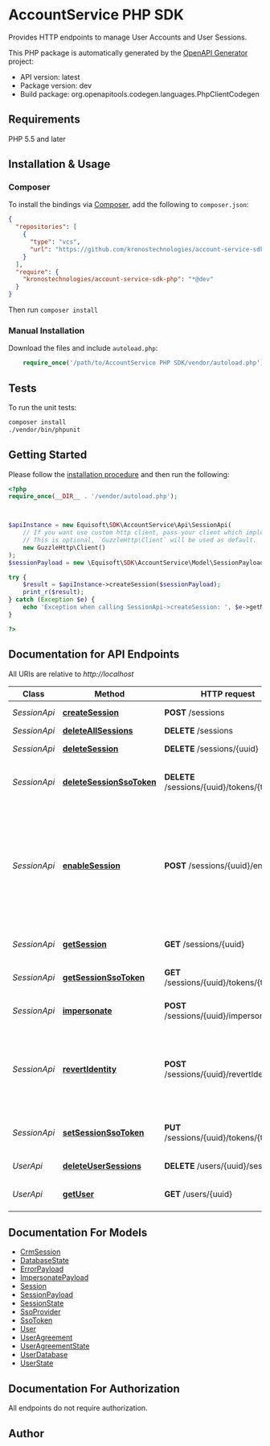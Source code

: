 # AccountService PHP SDK

Provides HTTP endpoints to manage User Accounts and User Sessions.

This PHP package is automatically generated by the [OpenAPI Generator](https://openapi-generator.tech) project:

- API version: latest
- Package version: dev
- Build package: org.openapitools.codegen.languages.PhpClientCodegen

## Requirements

PHP 5.5 and later

## Installation & Usage

### Composer

To install the bindings via [Composer](http://getcomposer.org/), add the following to `composer.json`:

```json
{
  "repositories": [
    {
      "type": "vcs",
      "url": "https://github.com/kronostechnologies/account-service-sdk-php.git"
    }
  ],
  "require": {
    "kronostechnologies/account-service-sdk-php": "*@dev"
  }
}
```

Then run `composer install`

### Manual Installation

Download the files and include `autoload.php`:

```php
    require_once('/path/to/AccountService PHP SDK/vendor/autoload.php');
```

## Tests

To run the unit tests:

```bash
composer install
./vendor/bin/phpunit
```

## Getting Started

Please follow the [installation procedure](#installation--usage) and then run the following:

```php
<?php
require_once(__DIR__ . '/vendor/autoload.php');



$apiInstance = new Equisoft\SDK\AccountService\Api\SessionApi(
    // If you want use custom http client, pass your client which implements `GuzzleHttp\ClientInterface`.
    // This is optional, `GuzzleHttp\Client` will be used as default.
    new GuzzleHttp\Client()
);
$sessionPayload = new \Equisoft\SDK\AccountService\Model\SessionPayload(); // \Equisoft\SDK\AccountService\Model\SessionPayload | 

try {
    $result = $apiInstance->createSession($sessionPayload);
    print_r($result);
} catch (Exception $e) {
    echo 'Exception when calling SessionApi->createSession: ', $e->getMessage(), PHP_EOL;
}

?>
```

## Documentation for API Endpoints

All URIs are relative to *http://localhost*

Class | Method | HTTP request | Description
------------ | ------------- | ------------- | -------------
*SessionApi* | [**createSession**](docs/Api/SessionApi.md#createsession) | **POST** /sessions | Create a user session.
*SessionApi* | [**deleteAllSessions**](docs/Api/SessionApi.md#deleteallsessions) | **DELETE** /sessions | Delete all sessions
*SessionApi* | [**deleteSession**](docs/Api/SessionApi.md#deletesession) | **DELETE** /sessions/{uuid} | Delete a user session.
*SessionApi* | [**deleteSessionSsoToken**](docs/Api/SessionApi.md#deletesessionssotoken) | **DELETE** /sessions/{uuid}/tokens/{tokenId} | Delete a sso token for the session for a given id/name/type
*SessionApi* | [**enableSession**](docs/Api/SessionApi.md#enablesession) | **POST** /sessions/{uuid}/enable | Allow activation for sessions created with enable&#x3D;false. This may be extended to enable specific services. Disabled sessions are not allowed to be used by first-party application (crm, fna).
*SessionApi* | [**getSession**](docs/Api/SessionApi.md#getsession) | **GET** /sessions/{uuid} | Get detailed information about a user session.
*SessionApi* | [**getSessionSsoToken**](docs/Api/SessionApi.md#getsessionssotoken) | **GET** /sessions/{uuid}/tokens/{tokenId} | Get a stored sso token for the session
*SessionApi* | [**impersonate**](docs/Api/SessionApi.md#impersonate) | **POST** /sessions/{uuid}/impersonate | Impersonate the given user context.
*SessionApi* | [**revertIdentity**](docs/Api/SessionApi.md#revertidentity) | **POST** /sessions/{uuid}/revertIdentity | Revert an impersonated session to the context of the \&quot;admin\&quot; user who initiated the impersontation.
*SessionApi* | [**setSessionSsoToken**](docs/Api/SessionApi.md#setsessionssotoken) | **PUT** /sessions/{uuid}/tokens/{tokenId} | Store a sso token for the session for a given id/name/type
*UserApi* | [**deleteUserSessions**](docs/Api/UserApi.md#deleteusersessions) | **DELETE** /users/{uuid}/sessions | Delete all sessions for the user.
*UserApi* | [**getUser**](docs/Api/UserApi.md#getuser) | **GET** /users/{uuid} | Get detailed information about a user account.


## Documentation For Models

 - [CrmSession](docs/Model/CrmSession.md)
 - [DatabaseState](docs/Model/DatabaseState.md)
 - [ErrorPayload](docs/Model/ErrorPayload.md)
 - [ImpersonatePayload](docs/Model/ImpersonatePayload.md)
 - [Session](docs/Model/Session.md)
 - [SessionPayload](docs/Model/SessionPayload.md)
 - [SessionState](docs/Model/SessionState.md)
 - [SsoProvider](docs/Model/SsoProvider.md)
 - [SsoToken](docs/Model/SsoToken.md)
 - [User](docs/Model/User.md)
 - [UserAgreement](docs/Model/UserAgreement.md)
 - [UserAgreementState](docs/Model/UserAgreementState.md)
 - [UserDatabase](docs/Model/UserDatabase.md)
 - [UserState](docs/Model/UserState.md)


## Documentation For Authorization

All endpoints do not require authorization.

## Author



